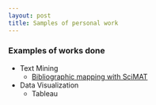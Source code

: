 ```yaml
---
layout: post
title: Samples of personal work 
---
```


### Examples of works done
+ Text Mining
  + [Bibliographic mapping with SciMAT](https://sci2s.ugr.es/scimat/)
+ Data Visualization
  + Tableau
